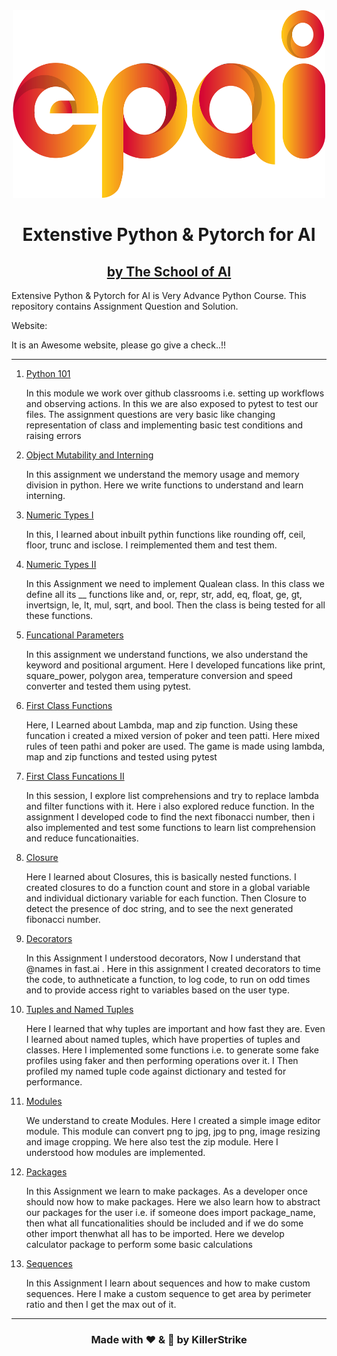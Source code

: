 <div align="center">
  <center>
    <img src="Artwork/EPAI Logo_V3.jpg" width="500" height="300">
  </center>
</div>

<h1 align="center">Extenstive Python & Pytorch for AI</h1>

<h2 align="center"><a href = "https://theschoolof.ai/">by The School of AI</a></h2>

Extensive Python & Pytorch for AI is Very Advance Python Course. This repository contains Assignment Question and Solution.

Website: 

It is an Awesome website, please go give a check..!!

---
1. [Python 101]()

    In this module we work over github classrooms i.e. setting up workflows and observing actions. In this we are also exposed to pytest to test our files. The assignment questions are very basic like changing representation of class and implementing basic test conditions and raising errors

2. [Object Mutability and Interning]()

    In this assignment we understand the memory usage and memory division in python. Here we write functions to understand and learn interning.
   
3. [Numeric Types I]()
   
    In this, I learned about inbuilt pythin functions like rounding off, ceil, floor, trunc and isclose. I reimplemented them and test them. 

4. [Numeric Types II]()
   
   In this Assignment we need to implement Qualean class. In this class we define all its __ functions like and, or, repr, str, add, eq, float, ge, gt, invertsign, le, lt, mul, sqrt, and bool. Then the class is being tested for all these functions.

5. [Funcational Parameters]()
   
    In this assignment we understand functions, we also understand the keyword and positional argument. Here I developed funcations like print, square_power, polygon area, temperature conversion and speed converter and tested them using pytest.

6. [First Class Functions]()
   
    Here, I Learned about Lambda, map and zip function. Using these funcation i created a mixed version of poker and teen patti. Here mixed rules of teen pathi and poker are used.  The game is made using lambda, map and zip functions and tested using pytest

7. [First Class Funcations II]()
   
    In this session, I explore list comprehensions and try to replace lambda and filter functions with it. Here i also explored reduce function. In the assignment I developed code to find the next fibonacci number, then i also implemented and test some functions to learn list comprehension and reduce funcationaities.

8. [Closure]()
   
    Here I learned about Closures, this is basically nested functions. I created closures to do a function count and store in a global variable and individual dictionary variable for each function. Then Closure to detect the presence of doc string, and to see the next generated fibonacci number. 

9. [Decorators]()
    
    In this Assignment I understood decorators, Now I understand that @names in fast.ai . Here in this assignment I created decorators to time the code, to authneticate a function, to log code, to run on odd times and to provide access right to variables based on the user type.

10. [Tuples and Named Tuples]()
    
    Here I learned that why tuples are important and how fast they are. Even I learned about named tuples, which have properties of tuples and classes. Here I implemented some functions i.e. to generate some fake profiles using faker and then performing operations over it. I Then profiled my named tuple code against dictionary and tested for performance.
    
11. [Modules]()
    
    We understand to create Modules. Here I created a simple image editor module. This module can convert png to jpg, jpg to png, image resizing and image cropping. We here also test the zip module. Here I understood how modules are implemented.
    
12. [Packages]()

    In this Assignment we learn to make packages. As a developer once should now how to make packages. Here we also learn how to abstract our packages for the user i.e. if someone does import package_name, then what all funcationalities should be included and if we do some other import thenwhat all has to be imported. Here we develop calculator package to perform some basic calculations

13. [Sequences]()

    In this Assignment I learn about sequences and how to make custom sequences. Here I make a custom sequence to get area by perimeter ratio and then I get the max out of it.

---
<h3 align = "center"> Made with ❤ & 🍻 by KillerStrike</h3>